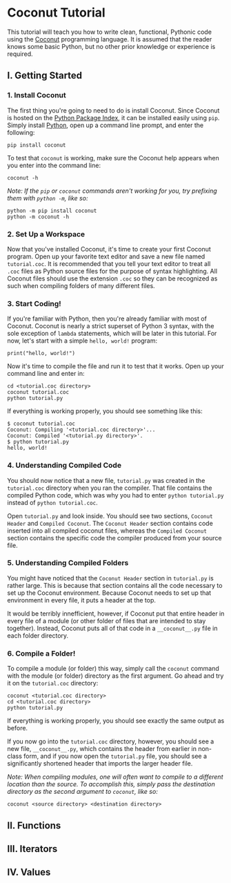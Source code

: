 # Coconut Tutorial

This tutorial will teach you how to write clean, functional, Pythonic code using the [Coconut](https://github.com/evhub/coconut) programming language. It is assumed that the reader knows some basic Python, but no other prior knowledge or experience is required.

## I. Getting Started

### 1. Install Coconut

The first thing you're going to need to do is install Coconut. Since Coconut is hosted on the [Python Package Index](https://pypi.python.org/pypi/coconut), it can be installed easily using `pip`. Simply install [Python](https://www.python.org/downloads/), open up a command line prompt, and enter the following:
```
pip install coconut
```

To test that `coconut` is working, make sure the Coconut help appears when you enter into the command line:
```
coconut -h
```

_Note: If the `pip` or `coconut` commands aren't working for you, try prefixing them with `python -m`, like so:_
```
python -m pip install coconut
python -m coconut -h
```

### 2. Set Up a Workspace

Now that you've installed Coconut, it's time to create your first Coconut program. Open up your favorite text editor and save a new file named `tutorial.coc`. It is recommended that you tell your text editor to treat all `.coc` files as Python source files for the purpose of syntax highlighting. All Coconut files should use the extension `.coc` so they can be recognized as such when compiling folders of many different files.

### 3. Start Coding!

If you're familiar with Python, then you're already familiar with most of Coconut. Coconut is nearly a strict superset of Python 3 syntax, with the sole exception of `lambda` statements, which will be later in this tutorial. For now, let's start with a simple `hello, world!` program:
```
print("hello, world!")
```

Now it's time to compile the file and run it to test that it works. Open up your command line and enter in:
```
cd <tutorial.coc directory>
coconut tutorial.coc
python tutorial.py
```

If everything is working properly, you should see something like this:
```
$ coconut tutorial.coc
Coconut: Compiling '<tutorial.coc directory>'...
Coconut: Compiled '<tutorial.py directory>'.
$ python tutorial.py
hello, world!
```

### 4. Understanding Compiled Code

You should now notice that a new file, `tutorial.py` was created in the `tutorial.coc` directory when you ran the compiler. That file contains the compiled Python code, which was why you had to enter `python tutorial.py` instead of `python tutorial.coc`.

Open `tutorial.py` and look inside. You should see two sections, `Coconut Header` and `Compiled Coconut`. The `Coconut Header` section contains code inserted into all compiled coconut files, whereas the `Compiled Coconut` section contains the specific code the compiler produced from your source file.

### 5. Understanding Compiled Folders

You might have noticed that the `Coconut Header` section in `tutorial.py` is rather large. This is because that section contains all the code necessary to set up the Coconut environment. Because Coconut needs to set up that environment in every file, it puts a header at the top.

It would be terribly innefficient, however, if Coconut put that entire header in every file of a module (or other folder of files that are intended to stay together). Instead, Coconut puts all of that code in a `__coconut__.py` file in each folder directory.

### 6. Compile a Folder!

To compile a module (or folder) this way, simply call the `coconut` command with the module (or folder) directory as the first argument. Go ahead and try it on the `tutorial.coc` directory:
```
coconut <tutorial.coc directory>
cd <tutorial.coc directory>
python tutorial.py
```

If everything is working properly, you should see exactly the same output as before.

If you now go into the `tutorial.coc` directory, however, you should see a new file, `__coconut__.py`, which contains the header from earlier in non-class form, and if you now open the `tutorial.py` file, you should see a significantly shortened header that imports the larger header file.

_Note: When compiling modules, one will often want to compile to a different location than the source. To accomplish this, simply pass the destination directory as the second argument to `coconut`, like so:_
```
coconut <source directory> <destination directory>
```

## II. Functions

## III. Iterators

## IV. Values

